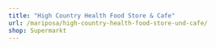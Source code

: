 ```yaml
---
title: "High Country Health Food Store & Cafe"
url: /mariposa/high-country-health-food-store-und-cafe/
shop: Supermarkt
---
```

